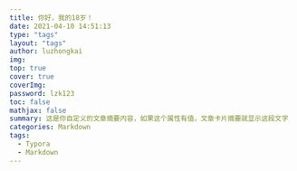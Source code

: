 ```yaml
---
title: 你好，我的18岁！
date: 2021-04-10 14:51:13
type: "tags"
layout: "tags"
author: luzhongkai
img: 
top: true
cover: true
coverImg: 
password: lzk123
toc: false
mathjax: false
summary: 这是你自定义的文章摘要内容，如果这个属性有值，文章卡片摘要就显示这段文字
categories: Markdown
tags:
  - Typora
  - Markdown
---
```

